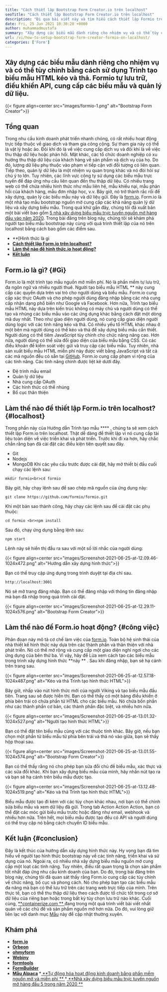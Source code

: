 ```yaml
---
title: "Cách thiết lập Bootstrap Form Creator.io trên localhost" 
seoTitle: "Cách thiết lập Bootstrap Form Creator.io trên localhost" 
description: "Đi qua bài viết này và tìm hiểu cách thiết lập Formio trên localhost. Người tạo mẫu bootstrap này miễn phí, mở rộng và cung cấp các tích hợp của bên thứ ba." 
date: Fri, 25 Jun 2021 10:30:28 +0000
author: muhammadmustafa
summary: "Xây dựng các biểu mẫu dành riêng cho nhiệm vụ và có thể tùy chỉnh bằng cách sử dụng Trình tạo biểu mẫu HTML kéo và thả. Formio tự lưu trữ, điều khiển API, cung cấp các biểu mẫu và quản lý dữ liệu." 
url: /vi/how-to-setup-bootstrap-form-creator-formio-on-localhost/
categories: ['Form']
---
```


## Xây dựng các biểu mẫu dành riêng cho nhiệm vụ và có thể tùy chỉnh bằng cách sử dụng Trình tạo biểu mẫu HTML kéo và thả. Formio tự lưu trữ, điều khiển API, cung cấp các biểu mẫu và quản lý dữ liệu.

{{< figure align=center src="images/formio-1.png" alt="Bootstrap Form Creator">}}


## **Tổng quan**
Trong nhu cầu kinh doanh phát triển nhanh chóng, có rất nhiều hoạt động trực tiếp thuộc về giao dịch và tham gia công cộng. Sự tham gia này có thể là vật lý hoặc ảo. Đôi khi đó là về việc cung cấp dịch vụ và đôi khi là về việc thu thập dữ liệu hoặc phản hồi. Mặt khác, các tổ chức doanh nghiệp có xu hướng thu thập dữ liệu của khách hàng về sản phẩm và dịch vụ của họ. Do đó, lượng dữ liệu phụ thuộc vào phạm vi tiếp cận với đối tượng có liên quan. Tiếp theo, quản lý dữ liệu là một nhiệm vụ quan trọng khác và nó đòi hỏi sự chú ý to lớn.
Tuy nhiên, các lĩnh vực công ty sử dụng các biểu mẫu trực tuyến để đáp ứng nhu cầu liên quan đến thu thập dữ liệu. Có nhiều trang web có thể chứa nhiều hình thức như mẫu liên hệ, mẫu khiếu nại, mẫu phản hồi của khách hàng, mẫu đơn nhập học, v.v. Bây giờ, nó trở thành rắc rối để xây dựng, quản lý các biểu mẫu này và dữ liệu gửi. Đây là [form.io][1]. Form.io là một nhà tạo mẫu bootstrap nguồn mở cung cấp các khả năng quản lý dữ liệu và xây dựng biểu mẫu. Trong quá khứ gần đây, chúng tôi đã xuất bản một bài viết bao gồm [5 nhà xây dựng biểu mẫu trực tuyến nguồn mở hàng đầu vào năm 2020][2]. Trong bài đăng trên blog này, chúng tôi sẽ khám phá người tạo biểu mẫu bootstrap này cùng với quá trình thiết lập của nó trên localhost bằng cách bao gồm các điểm sau.
  * **[Hình thức là gì
  * **[Cách thiết lập Form.io trên localhost?][4]**
  * **[Làm thế nào để hình thức.io hoạt động?][5]**
  * **[Kết luận][6]**

## Form.io là gì?   {#Gì}
Form.io là một trình tạo mẫu nguồn mở miễn phí. Nó là phần mềm tự lưu trữ, đa ngôn ngữ và nhiều người thuê. Người tạo biểu mẫu HTML ** này cung cấp các quyền dựa trên vai trò cho người dùng và biểu mẫu. Form.io cung cấp xác thực OAuth và cho phép người dùng đăng nhập bằng các nhà cung cấp nhận dạng phổ biến như Google và Facebook. Hơn nữa, Trình tạo biểu mẫu HTML này dựa trên kiến ​​trúc không có máy chủ và người dùng có thể tạo và nhúng các biểu mẫu vào các ứng dụng khác bằng cách đặt một dòng mã duy nhất. Theo như giao diện người dùng, nó cung cấp giao diện người dùng logic với các tính năng kéo và thả. Có nhiều yếu tố HTML khác nhau ở một bên mà người dùng có thể kéo và thả để xây dựng biểu mẫu cần thiết. Người dùng có thể tiêm JavaScript tùy chỉnh cho chức năng nâng cao. Hơn nữa, người dùng có thể sửa đổi giao diện của biểu mẫu bằng CSS. Có các điều khoản để kiểm soát việc gửi và truy cập các biểu mẫu. Tuy nhiên, nhà sản xuất biểu mẫu HTML miễn phí này được viết bằng JavaScript và tất cả các mã nguồn đều có sẵn tại [GitHub][7].
Form.io cung cấp phạm vi rộng của các tính năng. Các tính năng chính được liệt kê dưới đây.
  * Đệ trình mẫu email
  * Quản lý dữ liệu
  * Nhà cung cấp OAuth
  * Các hình thức có thể nhúng
  * Bố cục thân thiện

## Làm thế nào để thiết lập Form.io trên localhost?   {#localhost}
Trong phần này của Hướng dẫn Trình tạo mẫu  **** , chúng ta sẽ xem cách thiết lập Form.io trên localhost. Thật dễ dàng để thiết lập vì nó cung cấp tài liệu toàn diện về việc triển khai và phát triển.
Trước khi đi xa hơn, hãy chắc chắn rằng bạn đã cài đặt các điều kiện tiên quyết sau đây.
  * Git
  * Nodejs
  * MongoDB
Khi các yêu cầu trước được cài đặt, hãy mở thiết bị đầu cuối chạy các lệnh sau:
```
mkdir formio<br>cd formio
```
Bây giờ, hãy chạy lệnh sau để sao chép mã nguồn của ứng dụng này:
```
git clone https://github.com/formio/formio.git
```
Khi một bản sao thành công, hãy chạy các lệnh sau để cài đặt các phụ thuộc:
```
cd formio <br>npm install
```
Sau đó, chạy ứng dụng bằng lệnh sau:
```
npm start 
```
Lệnh này sẽ hiển thị đầu ra sau với một số lời nhắc của người dùng:

{{< figure align=center src="images/Screenshot-2021-06-25-at-12.09.46-1024x472.png" alt="Hướng dẫn xây dựng hình thức">}}

Bạn có thể truy cập ứng dụng trong trình duyệt tại địa chỉ sau.
```
http://localhost:3001 
```
Nó sẽ mở trang đăng nhập. Bạn có thể đăng nhập với thông tin đăng nhập mà bạn đã nhập trong quá trình cài đặt.

{{< figure align=center src="images/Screenshot-2021-06-25-at-12.29.11-1024x576.png" alt="Bootstrap Form Creator">}}


## Làm thế nào để Form.io hoạt động?   {#công việc}
Phân đoạn này mô tả cơ chế làm việc của [form.io][1]. Toàn bộ hệ sinh thái của nhà thiết kế hình thức này dựa trên các thành phần và thân thiện với nhà phát triển. Nó có thể mở rộng và cung cấp một giao diện nghỉ ngơi cho các ứng dụng của bên thứ ba. Vì vậy, hãy để Lừa xem cách tạo các biểu mẫu trong trình xây dựng hình thức  **này ** .
Sau khi đăng nhập, bạn sẽ hạ cánh trên trang sau.

{{< figure align=center src="images/Screenshot-2021-06-25-at-12.57.18-1024x487.png" alt="Kéo và thả Trình tạo hình thức HTML">}}

Bây giờ, nhấp vào nút hình thức mới của người Viking và tạo biểu mẫu đầu tiên. Trang sau sẽ được hiển thị. Bạn có thể thấy có một bảng điều khiển ở phía bên trái có chứa phần tử HTML cho các biểu mẫu. Nó chứa bốn phần như các thành phần cơ bản, các thành phần đặc biệt, và nhiều hơn nữa.

{{< figure align=center src="images/Screenshot-2021-06-25-at-13.01.32-1024x527.png" alt="Người tạo hình thức HTML">}}

Bạn có thể đặt tên biểu mẫu cùng với các thuộc tính khác. Bây giờ, nếu bạn chọn một phần tử biểu mẫu từ phía bên trái và thả nó vào giữa, bạn sẽ thấy hộp thoại sau.

{{< figure align=center src="images/Screenshot-2021-06-25-at-13.01.55-1024x574.png" alt="Bootstrap Form Creator">}}

Bạn có thể thấy rằng nó cho phép bạn sửa đổi chủ đề biểu mẫu, xác thực và các sửa đổi khác. Khi bạn xây dựng biểu mẫu của mình, hãy nhấn nút tạo ra và bạn sẽ hạ cánh trên biểu mẫu được tạo.

{{< figure align=center src="images/Screenshot-2021-06-25-at-13.12.48-1024x519.png" alt="Kéo và thả Trình tạo hình thức HTML">}}

Biểu mẫu được tạo đi kèm với các tùy chọn khác nhau, nơi bạn có thể chỉnh sửa biểu mẫu và xem dữ liệu đã gửi. Trong tab Action Action Action, bạn có thể đặt các móc gửi biểu mẫu trước hoặc đăng như email, webhook và nhiều hơn nữa. Trên hết, mọi biểu mẫu được tạo đều có API và người dùng có thể truy cập nó bằng cách chuyển ID biểu mẫu.

## Kết luận   {#conclusion}
Đây là kết thúc của hướng dẫn xây dựng hình thức này. Hy vọng bạn đã tìm hiểu về người tạo hình thức bootstrap này về các tính năng, triển khai và sử dụng của nó. Ngoài ra, có nhiều nhà xây dựng biểu mẫu nguồn mở cung cấp một loạt các tính năng. Tuy nhiên, điều rất quan trọng là chọn sản phẩm tốt nhất đáp ứng nhu cầu kinh doanh của bạn. Do đó, trong bài đăng trên blog này, chúng tôi đã quan sát thấy rằng Form.io cung cấp các tùy chỉnh về chức năng, bố cục và phong cách. Nó cho phép bạn tạo các biểu mẫu đa năng mà bạn có thể lưu trữ trên các trang web trực tiếp của mình. Trên thực tế, bạn có thể thu thập dữ liệu theo cách được tổ chức tốt trong cơ sở dữ liệu của riêng bạn hoặc trong bất kỳ tùy chọn lưu trữ nào khác.
Cuối cùng, [ **containerize.com ** ][8] đang trong một quá trình viết bài viết nhất quán về các chủ đề và sản phẩm nguồn mở hơn nữa. Do đó, vui lòng giữ liên lạc với danh mục [Mẫu][9] này để cập nhật thường xuyên.

## Khám phá
  * **[form.io][1]**
  * **[Orbeon][10]**
  * **[ohmyform][11]**
  * **[Webiny][12]**
  * **[formtools][13]**
  * **[FormBuilder][14]**
  * **[Mẫu Alpaca][15]**
  *[ **Tự động hóa hoạt động kinh doanh bằng phần mềm nguồn mở và miễn phí ** ][16]
  *[ **Nhà xây dựng biểu mẫu trực tuyến nguồn mở hàng đầu 5 trong năm 2020 ** ][2]

  
[1]: https://products.containerize.com/form/formio/
[2]: https://blog.containerize.com/form/top-5-open-source-online-form-builders-in-year-2020/
[3]: #what
[4]: #localhost
[5]: #work
[6]: #Conclusion
[7]: https://github.com/formio/formio
[8]: https://www.containerize.com/
[9]: https://products.containerize.com/form/
[10]: https://products.containerize.com/form/orbeon/
[11]: https://products.containerize.com/form/ohmyform/
[12]: https://products.containerize.com/form/webiny/
[13]: https://products.containerize.com/form/formtools/
[14]: https://products.containerize.com/form/formbuilder/
[15]: https://products.containerize.com/form/alpaca/
[16]: https://blog.containerize.com/blogging/automate-business-operations-using-open-source-software/
